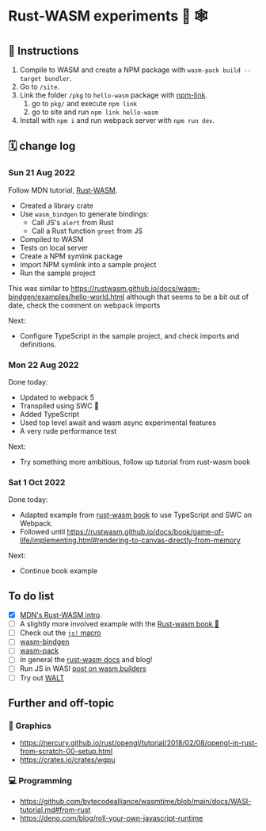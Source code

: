 # Rust-WASM experiments 🦀 🕸

## 🥪 Instructions

1. Compile to WASM and create a NPM package with `wasm-pack build --target bundler`.
2. Go to `/site`.
3. Link the folder `/pkg` to `hello-wasm` package with [npm-link](<https://docs.npmjs.com/cli/v8/commands/npm-link>).
    1. go to `pkg/` and execute `npm link`
    2. go to site and run `npm link hello-wasm`
4. Install with `npm i` and run webpack server with `npm run dev`.

## 🗓 change log

### Sun 21 Aug 2022

Follow MDN tutorial, [Rust-WASM](https://developer.mozilla.org/en-US/docs/WebAssembly/Rust_to_wasm).

- Created a library crate
- Use `wasm_bindgen` to generate bindings:
  - Call JS's `alert` from Rust
  - Call a Rust function `greet` from JS
- Compiled to WASM
- Tests on local server
- Create a NPM symlink package
- Import NPM symlink into a sample project
- Run the sample project

This was similar to <https://rustwasm.github.io/docs/wasm-bindgen/examples/hello-world.html> although that seems to be a bit out of date, check the comment on webpack imports

Next:

- Configure TypeScript in the sample project, and check imports and definitions.

### Mon 22 Aug 2022

Done today:

- Updated to webpack 5
- Transpiled using SWC 🦀
- Added TypeScript
- Used top level await and wasm async experimental features
- A very rude performance test

Next:

- Try something more ambitious, follow up tutorial from rust-wasm book

### Sat 1 Oct 2022

Done today:

- Adapted example from [rust-wasm book](https://rustwasm.github.io/docs/book/game-of-life/introduction.html) to use TypeScript and SWC on Webpack.
- Followed until <https://rustwasm.github.io/docs/book/game-of-life/implementing.html#rendering-to-canvas-directly-from-memory>

Next:

- Continue book example

## To do list

- [x] [MDN's Rust-WASM intro](https://developer.mozilla.org/en-US/docs/WebAssembly/Rust_to_wasm).
- [ ] A slightly more involved example with the [Rust-wasm book 📖](https://rustwasm.github.io/docs/book/)
- [ ] Check out the [`js!` macro](https://docs.rs/stdweb/0.4.0/stdweb/macro.js.html)
- [ ] [wasm-bindgen](https://rustwasm.github.io/docs/wasm-bindgen/)
- [ ] [wasm-pack](https://rustwasm.github.io/docs/wasm-pack/)
- [ ] In general the [rust-wasm docs](https://rustwasm.github.io/docs.html) and blog!
- [ ] Run JS in WASI [post on wasm.builders](https://www.wasm.builders/gunjan_0307/compiling-javascript-to-wasm-34lk)
- [ ] Try out [WALT](https://github.com/ballercat/walt)

## Further and off-topic

### 👾 Graphics

- <https://nercury.github.io/rust/opengl/tutorial/2018/02/08/opengl-in-rust-from-scratch-00-setup.html>
- <https://crates.io/crates/wgpu>

### 💻 Programming

- <https://github.com/bytecodealliance/wasmtime/blob/main/docs/WASI-tutorial.md#from-rust>
- <https://deno.com/blog/roll-your-own-javascript-runtime>
